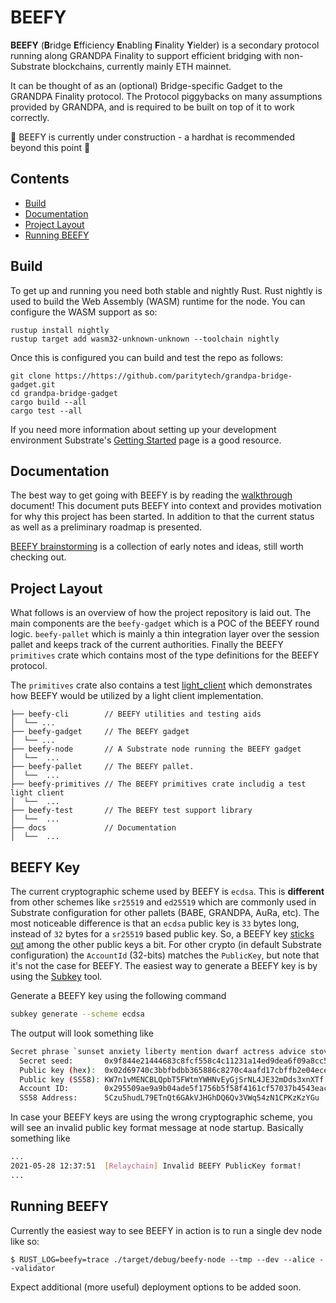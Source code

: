 # BEEFY
**BEEFY** (**B**ridge **E**fficiency **E**nabling **F**inality **Y**ielder) is a secondary
protocol running along GRANDPA Finality to support efficient bridging with non-Substrate
blockchains, currently mainly ETH mainnet.

It can be thought of as an (optional) Bridge-specific Gadget to the GRANDPA Finality protocol.
The Protocol piggybacks on many assumptions provided by GRANDPA, and is required to be built
on top of it to work correctly.

🚧 BEEFY is currently under construction - a hardhat is recommended beyond this point 🚧

## Contents
- [Build](#build)
- [Documentation](#documentation)
- [Project Layout](#project-layout)
- [Running BEEFY](#running-beefy)

## Build
To get up and running you need both stable and nightly Rust. Rust nightly is used to build the Web
Assembly (WASM) runtime for the node. You can configure the WASM support as so:

```
rustup install nightly
rustup target add wasm32-unknown-unknown --toolchain nightly
```

Once this is configured you can build and test the repo as follows:

```
git clone https://https://github.com/paritytech/grandpa-bridge-gadget.git
cd grandpa-bridge-gadget
cargo build --all
cargo test --all
```

If you need more information about setting up your development environment Substrate's
[Getting Started](https://substrate.dev/docs/en/knowledgebase/getting-started/) page is a good
resource.

## Documentation

The best way to get going with BEEFY is by reading the [walkthrough](./docs/walkthrough.md) document!
This document puts BEEFY into context and provides motivation for why this project has been started.
In addition to that the current status as well as a preliminary roadmap is presented.

[BEEFY brainstorming](./docs/beefy.md) is a collection of early notes and ideas, still worth checking out.

## Project Layout

What follows is an overview of how the project repository is laid out. The main components are the
`beefy-gadget` which is a POC of the BEEFY round logic. `beefy-pallet` which is mainly a thin
integration layer over the session pallet and keeps track of the current authorities.
Finally the BEEFY `primitives` crate which contains most of the type definitions for the 
BEEFY protocol.

The `primitives` crate also contains a test [light_client](.primitives/tests/light_client/) which demonstrates how BEEFY would
be utilized by a light client implementation.

```
├── beefy-cli        // BEEFY utilities and testing aids
│  └── ...
├── beefy-gadget     // The BEEFY gadget
│  └── ...
├── beefy-node       // A Substrate node running the BEEFY gadget
│  └──  ...
├── beefy-pallet     // The BEEFY pallet.
│  └──  ...
├── beefy-primitives // The BEEFY primitives crate includig a test light client
│  └──  ...
├── beefy-test       // The BEEFY test support library
│  └──  ...
├── docs             // Documentation
│  └──  ...
 ```

## BEEFY Key

The current cryptographic scheme used by BEEFY is `ecdsa`. This is **different** from other schemes like `sr25519` and `ed25519` which are commonly used in Substrate configuration for other pallets (BABE, GRANDPA, AuRa, etc). The most noticeable difference is that an `ecdsa` public key 
is `33` bytes long, instead of `32` bytes for a `sr25519` based public key. So, a BEEFY key [sticks out](https://github.com/paritytech/polkadot/blob/25951e45b1907853f120c752aaa01631a0b3e783/node/service/src/chain_spec.rs#L738) among the other public keys a bit. For other crypto (in default Substrate configuration) the `AccountId` (32-bits) matches the `PublicKey`, but note that it's not the case for BEEFY. The easiest way to generate a BEEFY key is by using the [Subkey](https://substrate.dev/docs/en/knowledgebase/integrate/subkey) tool. 

Generate a BEEFY key using the following command

```sh
subkey generate --scheme ecdsa
```

The output will look something like

```sh
Secret phrase `sunset anxiety liberty mention dwarf actress advice stove peasant olive kite rebuild` is account:
  Secret seed:       0x9f844e21444683c8fcf558c4c11231a14ed9dea6f09a8cc505604368ef204a61
  Public key (hex):  0x02d69740c3bbfbdbb365886c8270c4aafd17cbffb2e04ecef581e6dced5aded2cd
  Public key (SS58): KW7n1vMENCBLQpbT5FWtmYWHNvEyGjSrNL4JE32mDds3xnXTf
  Account ID:        0x295509ae9a9b04ade5f1756b5f58f4161cf57037b4543eac37b3b555644f6aed
  SS58 Address:      5Czu5hudL79ETnQt6GAkVJHGhDQ6Qv3VWq54zN1CPKzKzYGu

```

In case your BEEFY keys are using the wrong cryptographic scheme, you will see an invalid public key format message at node startup. Basically something like

```sh
...
2021-05-28 12:37:51  [Relaychain] Invalid BEEFY PublicKey format!
...
```

## Running BEEFY

Currently the easiest way to see BEEFY in action is to run a single dev node like so:

```
$ RUST_LOG=beefy=trace ./target/debug/beefy-node --tmp --dev --alice --validator
```

Expect additional (more useful) deployment options to be added soon.
